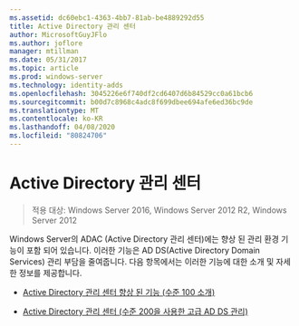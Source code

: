 ```yaml
---
ms.assetid: dc60ebc1-4363-4bb7-81ab-be4889292d55
title: Active Directory 관리 센터
author: MicrosoftGuyJFlo
ms.author: joflore
manager: mtillman
ms.date: 05/31/2017
ms.topic: article
ms.prod: windows-server
ms.technology: identity-adds
ms.openlocfilehash: 3045226e6f740df2cd6407d6b84529cc0a61bcb6
ms.sourcegitcommit: b00d7c8968c4adc8f699dbee694afe6ed36bc9de
ms.translationtype: MT
ms.contentlocale: ko-KR
ms.lasthandoff: 04/08/2020
ms.locfileid: "80824706"
---
```

# <a name="active-directory-administrative-center"></a>Active Directory 관리 센터

>적용 대상: Windows Server 2016, Windows Server 2012 R2, Windows Server 2012

Windows Server의 ADAC (Active Directory 관리 센터)에는 향상 된 관리 환경 기능이 포함 되어 있습니다. 이러한 기능은 AD DS(Active Directory Domain Services) 관리 부담을 줄여줍니다. 다음 항목에서는 이러한 기능에 대한 소개 및 자세한 정보를 제공합니다.  
  
-   [Active Directory 관리 센터 향상 된 기능 &#40;수준 100 소개&#41;](../../../ad-ds/get-started/adac/Introduction-to-Active-Directory-Administrative-Center-Enhancements--Level-100-.md)  
  
-   [Active Directory 관리 센터 &#40;수준 200을 사용한 고급 AD DS 관리&#41;](../../../ad-ds/get-started/adac/Advanced-AD-DS-Management-Using-Active-Directory-Administrative-Center--Level-200-.md)  
  


